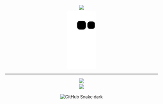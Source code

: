 <div align="center">
   <a id="page" href="https://e.rip/⚠⚠⚠" target="_blank">
 <img src="https://user-images.githubusercontent.com/93293719/189478020-75f9d9e9-3fe8-48c5-89a5-1f9f76ac27f4.gif"/>  </a>
    <div>
 <div>
<img src="https://github.com/5c0/5c0/blob/output/github-contribution-grid-snake.svg"/>


</div>

---

  <div align="center">
   <a id="page" href="https://e.rip/⚠⚠⚠" target="_blank">
<img src="https://user-images.githubusercontent.com/93293719/189512703-b302d920-8719-49a8-a704-d5ad255290db.gif"/> </a>
  </div>

<div align="center">
<img src="https://profile-counter.glitch.me/5c0/count.svg"/> </div>

![GitHub Snake dark](github-snake-dark.svg#gh-dark-mode-only)

